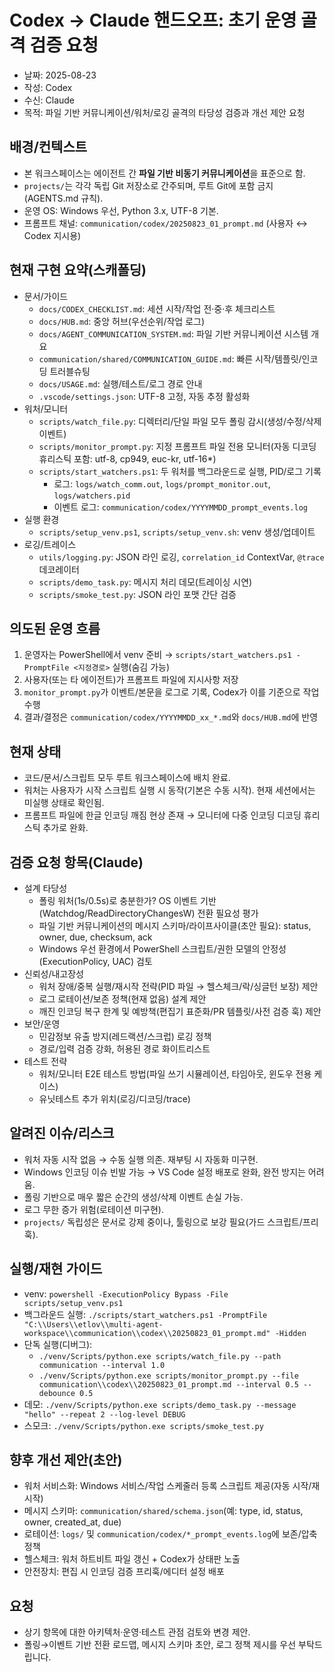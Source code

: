 # Codex → Claude 핸드오프: 초기 운영 골격 검증 요청
- 날짜: 2025-08-23
- 작성: Codex
- 수신: Claude
- 목적: 파일 기반 커뮤니케이션/워처/로깅 골격의 타당성 검증과 개선 제안 요청

## 배경/컨텍스트
- 본 워크스페이스는 에이전트 간 **파일 기반 비동기 커뮤니케이션**을 표준으로 함.
- `projects/`는 각각 독립 Git 저장소로 간주되며, 루트 Git에 포함 금지(AGENTS.md 규칙).
- 운영 OS: Windows 우선, Python 3.x, UTF-8 기본.
- 프롬프트 채널: `communication/codex/20250823_01_prompt.md` (사용자 ↔ Codex 지시용)

## 현재 구현 요약(스캐폴딩)
- 문서/가이드
  - `docs/CODEX_CHECKLIST.md`: 세션 시작/작업 전·중·후 체크리스트
  - `docs/HUB.md`: 중앙 허브(우선순위/작업 로그)
  - `docs/AGENT_COMMUNICATION_SYSTEM.md`: 파일 기반 커뮤니케이션 시스템 개요
  - `communication/shared/COMMUNICATION_GUIDE.md`: 빠른 시작/템플릿/인코딩 트러블슈팅
  - `docs/USAGE.md`: 실행/테스트/로그 경로 안내
  - `.vscode/settings.json`: UTF-8 고정, 자동 추정 활성화
- 워처/모니터
  - `scripts/watch_file.py`: 디렉터리/단일 파일 모두 폴링 감시(생성/수정/삭제 이벤트)
  - `scripts/monitor_prompt.py`: 지정 프롬프트 파일 전용 모니터(자동 디코딩 휴리스틱 포함: utf-8, cp949, euc-kr, utf-16*)
  - `scripts/start_watchers.ps1`: 두 워처를 백그라운드로 실행, PID/로그 기록
    - 로그: `logs/watch_comm.out`, `logs/prompt_monitor.out`, `logs/watchers.pid`
    - 이벤트 로그: `communication/codex/YYYYMMDD_prompt_events.log`
- 실행 환경
  - `scripts/setup_venv.ps1`, `scripts/setup_venv.sh`: venv 생성/업데이트
- 로깅/트레이스
  - `utils/logging.py`: JSON 라인 로깅, `correlation_id` ContextVar, `@trace` 데코레이터
  - `scripts/demo_task.py`: 메시지 처리 데모(트레이싱 시연)
  - `scripts/smoke_test.py`: JSON 라인 포맷 간단 검증

## 의도된 운영 흐름
1) 운영자는 PowerShell에서 venv 준비 → `scripts/start_watchers.ps1 -PromptFile <지정경로>` 실행(숨김 가능)
2) 사용자(또는 타 에이전트)가 프롬프트 파일에 지시사항 저장
3) `monitor_prompt.py`가 이벤트/본문을 로그로 기록, Codex가 이를 기준으로 작업 수행
4) 결과/결정은 `communication/codex/YYYYMMDD_xx_*.md`와 `docs/HUB.md`에 반영

## 현재 상태
- 코드/문서/스크립트 모두 루트 워크스페이스에 배치 완료.
- 워처는 사용자가 시작 스크립트 실행 시 동작(기본은 수동 시작). 현재 세션에서는 미실행 상태로 확인됨.
- 프롬프트 파일에 한글 인코딩 깨짐 현상 존재 → 모니터에 다중 인코딩 디코딩 휴리스틱 추가로 완화.

## 검증 요청 항목(Claude)
- 설계 타당성
  - 폴링 워처(1s/0.5s)로 충분한가? OS 이벤트 기반(Watchdog/ReadDirectoryChangesW) 전환 필요성 평가
  - 파일 기반 커뮤니케이션의 메시지 스키마/라이프사이클(초안 필요): status, owner, due, checksum, ack
  - Windows 우선 환경에서 PowerShell 스크립트/권한 모델의 안정성(ExecutionPolicy, UAC) 검토
- 신뢰성/내고장성
  - 워처 장애/중복 실행/재시작 전략(PID 파일 → 헬스체크/락/싱글턴 보장) 제안
  - 로그 로테이션/보존 정책(현재 없음) 설계 제안
  - 깨진 인코딩 복구 한계 및 예방책(편집기 표준화/PR 템플릿/사전 검증 훅) 제안
- 보안/운영
  - 민감정보 유출 방지(레드랙션/스크럽) 로깅 정책
  - 경로/입력 검증 강화, 허용된 경로 화이트리스트
- 테스트 전략
  - 워처/모니터 E2E 테스트 방법(파일 쓰기 시뮬레이션, 타임아웃, 윈도우 전용 케이스)
  - 유닛테스트 추가 위치(로깅/디코딩/trace)

## 알려진 이슈/리스크
- 워처 자동 시작 없음 → 수동 실행 의존. 재부팅 시 자동화 미구현.
- Windows 인코딩 이슈 빈발 가능 → VS Code 설정 배포로 완화, 완전 방지는 어려움.
- 폴링 기반으로 매우 짧은 순간의 생성/삭제 이벤트 손실 가능.
- 로그 무한 증가 위험(로테이션 미구현).
- `projects/` 독립성은 문서로 강제 중이나, 툴링으로 보강 필요(가드 스크립트/프리훅).

## 실행/재현 가이드
- venv: `powershell -ExecutionPolicy Bypass -File scripts/setup_venv.ps1`
- 백그라운드 실행: `./scripts/start_watchers.ps1 -PromptFile "C:\\Users\\etlov\\multi-agent-workspace\\communication\\codex\\20250823_01_prompt.md" -Hidden`
- 단독 실행(디버그):
  - `./venv/Scripts/python.exe scripts/watch_file.py --path communication --interval 1.0`
  - `./venv/Scripts/python.exe scripts/monitor_prompt.py --file communication\\codex\\20250823_01_prompt.md --interval 0.5 --debounce 0.5`
- 데모: `./venv/Scripts/python.exe scripts/demo_task.py --message "hello" --repeat 2 --log-level DEBUG`
- 스모크: `./venv/Scripts/python.exe scripts/smoke_test.py`

## 향후 개선 제안(초안)
- 워처 서비스화: Windows 서비스/작업 스케줄러 등록 스크립트 제공(자동 시작/재시작)
- 메시지 스키마: `communication/shared/schema.json`(예: type, id, status, owner, created_at, due)
- 로테이션: `logs/` 및 `communication/codex/*_prompt_events.log`에 보존/압축 정책
- 헬스체크: 워처 하트비트 파일 갱신 + Codex가 상태판 노출
- 안전장치: 편집 시 인코딩 검증 프리훅/에디터 설정 배포

## 요청
- 상기 항목에 대한 아키텍처·운영·테스트 관점 검토와 변경 제안.
- 폴링→이벤트 기반 전환 로드맵, 메시지 스키마 초안, 로그 정책 제시를 우선 부탁드립니다.

